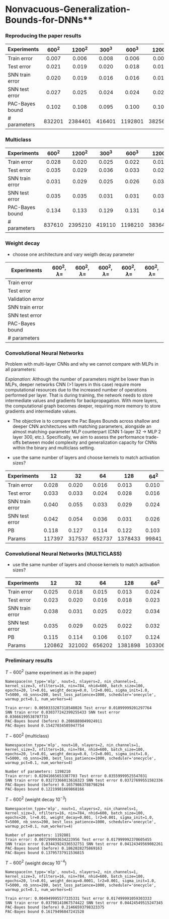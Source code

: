 # Nonvacuous-Generalization-Bounds-for-DNNs**

### Reproducing the paper results

| Experiments |  $600^2$  |  $1200^2$  | $300^3$ | $600^3$ | $1200^3$ |  $600^4$  |
|-------------|:-----------:|:-----:|:-----:|:-----:|:------:|:------:|
| Train error |0.007|0.006|0.008|0.006|0.005|0.005|         
| Test error  |0.021|0.019|0.020|0.018|0.018|0.018|   
| SNN train error |0.020|0.019|0.016|0.016|0.017|0.016|         
| SNN test error |0.027|0.025|0.024|0.024|0.025|0.024|         
| PAC-Bayes bound |0.102|0.108|0.095|0.100|0.105|0.095|         
| # parameters |832201|2384401|416401|1192801|3825601|1553401|         

### Multiclass

| Experiments |  $600^2$  |  $1200^2$  | $300^3$ | $600^3$ | $1200^3$ |  $600^4$  |
|-------------|:-----------:|:-----:|:-----:|:-----:|:------:|:------:|
| Train error |0.028|0.020|0.025|0.022|0.014|0.015|  
| Test error  |0.035|0.029|0.036|0.033|0.028|0.029|
| SNN train error |0.031|0.029|0.025|0.026|0.032|0.024|         
| SNN test error |0.035|0.035|0.031|0.031|0.037|0.031|      
| PAC-Bayes bound |0.134|0.133|0.129|0.131|0.146|0.131|      
| # parameters |837610|2395210|419110|1198210|3836410|1558810|      

### Weight decay

- choose one architecture and vary weigth decay parameter

| Experiments |  $600^2, \lambda=$ | $600^2, \lambda=$ | $600^2, \lambda=$ | $600^2, \lambda=$ |  $600^2, \lambda=$  |
|-------------|:-----------:|:-----:|:-----:|:-----:|:------:|
| Train error |             |       |       |       |        |         
| Test error  |             |       |       |       |        |  
| Validation error  |             |       |       |       |        |   
| SNN train error |        |       |       |       |        |         
| SNN test error |         |       |       |       |        |         
| PAC-Bayes bound |        |       |       |       |        |         
| # parameters |           |       |       |       |        |         

### Convolutional Neural Networks

Problem with multi-layer CNNs and why we cannot compare with MLPs in all parameters:

*Explanation:* Although the number of parameters might be lower than in MLPs, deeper networks CNN (>1 layers in this case) require more computational resources due to the increased number of operations performed per layer. That is during training, the network needs to store intermediate values and gradients for backpropagation. With more layers, the computational graph becomes deeper, requiring more memory to store gradients and intermediate values.



- The objective is to compare the Pac Bayes Bounds across shallow and deeper CNN architectures with matching parameters, alongside an almost matching-parameter MLP counterpart (CNN 1-layer 32 ->  MLP  2 layer 300, etc.). Specifically, we aim to assess the performance trade-offs between model complexity and generalization capacity for CNNs within the binary and multiclass setting.

- use the same number of layers and choose kernels to match activation sizes?

|  Experiments       |$12$    |$32$   |$64$    | $128$   | $64^2$  | $128^2$ |
|---------|-------|-------|-------|-------|-------|-------|
| Train error | 0.028 | 0.020 | 0.016 | 0.013 | 0.010 | 0.008 |
| Test error  | 0.033 | 0.033 | 0.024 | 0.028 | 0.016 | 0.012 |
| SNN train error | 0.040 | 0.055 | 0.033 | 0.029 | 0.024 | 0.038 |
| SNN test error  | 0.042 | 0.054 | 0.036 | 0.031 | 0.026 | 0.038 |
| PB          | 0.118 | 0.127 | 0.114 | 0.122 | 0.103 | 0.140 |
| Params      | 117397| 317537| 652737| 1378433| 99841 | 346369|

### Convolutional Neural Networks (MULTICLASS)

- use the same number of layers and choose kernels to match activation sizes?

| Experiments        | $12$    | $32$    | $64$    | $128$   | $64^2$  | $128^2$ |
|---------|-------|-------|-------|-------|-------|-------|
| Train error | 0.025 | 0.018 | 0.015 |0.013 | 0.024 | 0.015 | 
| Test error  | 0.023 | 0.020 | 0.016 |0.018 | 0.023 | 0.020 | 
| SNN train error | 0.038 | 0.031 | 0.025 | 0.022 | 0.034 | 0.023 |
| SNN test error  | 0.035 | 0.029 | 0.025 |  0.022 |0.032 | 0.023 |
| PB          | 0.115 | 0.114 | 0.106 | 0.107 | 0.124 | 0.119 |
| Params      | 120862| 321002| 656202|1381898| 103306 | 349834| 

### Preliminary results

${T-600^2}$ (same experiment as in the paper)

    Namespace(nn_type='mlp', nout=1, nlayers=2, nin_channels=1, kernel_size=3, nfilters=16, nin=784, nhid=600, batch_size=100, epochs=20, lr=0.01, weight_decay=0.0, lr2=0.001, sigma_init=1.0, T=5000, nb_snns=200, best_loss_patience=1000, scheduler='onecycle', warmup_pct=0.1, num_workers=4)

    Train error: 0.0050333287318548026 Test error 0.01899999201297764
    SNN train error 0.030377242399255433 SNN test error 0.03666199538707733
    PAC-Bayes bound (before) 0.2086889049924911
    PAC-Bayes bound 0.15427034505947754


${T-600^2}$ (multiclass)

    Namespace(nn_type='mlp', nout=10, nlayers=2, nin_channels=1, kernel_size=3, nfilters=16, nin=784, nhid=600, batch_size=100, epochs=20, lr=0.01, weight_decay=0.0, lr2=0.001, sigma_init=1.0, T=5000, nb_snns=200, best_loss_patience=1000, scheduler='onecycle', warmup_pct=0.1, num_workers=4)
    
    Number of parameters: 1198210
    Train error: 0.02041665653387703 Test error 0.03559999525547031
    SNN train error 0.03273366013616323 SNN test error 0.03727699551582336
    PAC-Bayes bound (before) 0.16579863788798294
    PAC-Bayes bound 0.12219981669868166

${T-600^2}$ (weight decay ${10^{-3}}$)

    Namespace(nn_type='mlp', nout=1, nlayers=2, nin_channels=1, kernel_size=3, nfilters=16, nin=784, nhid=600, batch_size=100, epochs=20, lr=0.01, weight_decay=0.001, lr2=0.001, sigma_init=1.0, T=5000, nb_snns=200, best_loss_patience=1000, scheduler='onecycle', warmup_pct=0.1, num_workers=4)

    Number of parameters: 1192801
    Train error: 0.007299993634223956 Test error 0.017999992370605455
    SNN train error 0.03443924336532751 SNN test error 0.04124349569082261
    PAC-Bayes bound (before) 0.1862028275869163
    PAC-Bayes bound 0.13795737911536815

${T-600^2}$ (weight decay ${10^{-4}}$)

    Namespace(nn_type='mlp', nout=1, nlayers=2, nin_channels=1, kernel_size=3, nfilters=16, nin=784, nhid=600, batch_size=100, epochs=20, lr=0.01, weight_decay=0.0001, lr2=0.001, sigma_init=1.0, T=5000, nb_snns=200, best_loss_patience=1000, scheduler='onecycle', warmup_pct=0.1, num_workers=4)

    Train error: 0.004949995577335331 Test error 0.017499991059303333
    SNN train error 0.03798141067574422 SNN test error 0.04424549515247345
    PAC-Bayes bound (before) 0.21466593798323375
    PAC-Bayes bound 0.16179496847241528
